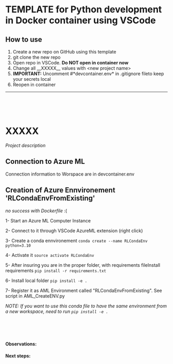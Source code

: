 # TEMPLATE for Python development in Docker container using VSCode

## How to use

1. Create a new repo on GitHub using this template
2. git clone the new repo
3. Open repo in VSCode. **Do NOT open in container now**
4. Change all \_\_XXXXX\_\_ values with \<new project name\>
5. **IMPORTANT:** Uncomment #\*devcontainer.env\* in .gitignore fileto keep your secrets local
6. Reopen in container




----------------------

<br><br><br>

# __XXXXX__

*Project description*

## Connection to Azure ML

Connection information to Worspace are in devcontainer.env

## Creation of Azure Ennvironement 'RLCondaEnvFromExisting'
<i> no success with Dockerfile </i> :(

1- Start an Azure ML Computer Instance 

2- Connect to it through VSCode AzureML extension (right click)

3- Create a conda ennvironement `conda create --name RLCondaEnv python=3.10`

4- Activate it `source activate RLCondaEnv`

5- After insuring you are in the proper folder, with requirements fileInstall requirements `pip install -r requirements.txt`

6- Install local folder `pip install -e .`

7- Register it as AML Environment called "RLCondaEnvFromExisting". See script in AML_CreateENV.py

<i>NOTE: If you want to use this conda file to have the same environment from a new workspace, need to run `pip install -e .` </i>


<br><br><br>

#### Observations:

#### Next steps:



